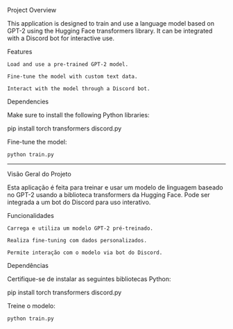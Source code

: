 Project Overview

This application is designed to train and use a language model based on GPT-2 using the Hugging Face transformers library. It can be integrated with a Discord bot for interactive use.
 
 Features

    Load and use a pre-trained GPT-2 model.

    Fine-tune the model with custom text data.

    Interact with the model through a Discord bot.

 Dependencies

Make sure to install the following Python libraries:

pip install torch transformers discord.py


Fine-tune the model:

    python train.py

----

 Visão Geral do Projeto

Esta aplicação é feita para treinar e usar um modelo de linguagem baseado no GPT-2 usando a biblioteca transformers da Hugging Face. Pode ser integrada a um bot do Discord para uso interativo.
 
 Funcionalidades

    Carrega e utiliza um modelo GPT-2 pré-treinado.

    Realiza fine-tuning com dados personalizados.

    Permite interação com o modelo via bot do Discord.

 Dependências

Certifique-se de instalar as seguintes bibliotecas Python:

pip install torch transformers discord.py


Treine o modelo:

    python train.py
